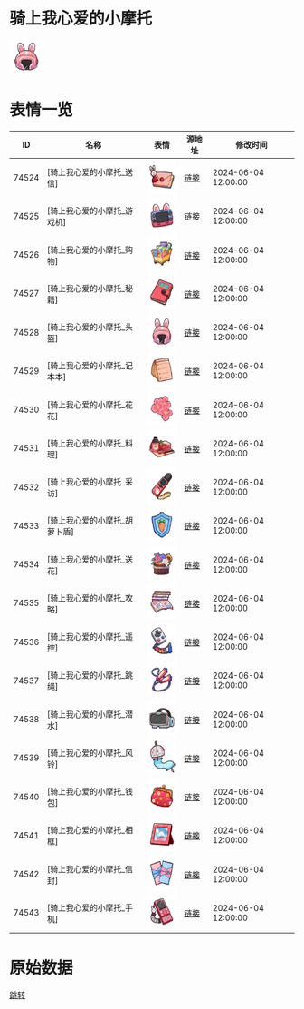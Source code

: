 # 骑上我心爱的小摩托

<img src="./cover.png" height="60" alt="cover" />

# 表情一览

|ID|名称|表情|源地址|修改时间|
|----|----|----|----|----|
|74524|[骑上我心爱的小摩托_送信]|<img src="./pic/074524_%5B骑上我心爱的小摩托_送信%5D.png" height="60" alt="送信"/>|[链接](https://i0.hdslb.com/bfs/garb/8a4e148b15468b4942374c5888f15fa18d7f93b5.png)|2024-06-04 12:00:00|
|74525|[骑上我心爱的小摩托_游戏机]|<img src="./pic/074525_%5B骑上我心爱的小摩托_游戏机%5D.png" height="60" alt="游戏机"/>|[链接](https://i0.hdslb.com/bfs/garb/77ae9acb7f2c097607a31589be024a5bf065c362.png)|2024-06-04 12:00:00|
|74526|[骑上我心爱的小摩托_购物]|<img src="./pic/074526_%5B骑上我心爱的小摩托_购物%5D.png" height="60" alt="购物"/>|[链接](https://i0.hdslb.com/bfs/garb/51382d98813185952802e7855372ae3f412a8892.png)|2024-06-04 12:00:00|
|74527|[骑上我心爱的小摩托_秘籍]|<img src="./pic/074527_%5B骑上我心爱的小摩托_秘籍%5D.png" height="60" alt="秘籍"/>|[链接](https://i0.hdslb.com/bfs/garb/e494d625efb26664c6008f23abf642a1baab23fc.png)|2024-06-04 12:00:00|
|74528|[骑上我心爱的小摩托_头盔]|<img src="./pic/074528_%5B骑上我心爱的小摩托_头盔%5D.png" height="60" alt="头盔"/>|[链接](https://i0.hdslb.com/bfs/garb/c657f467a6f3e3d3782de35dc5d082a4e2f90d28.png)|2024-06-04 12:00:00|
|74529|[骑上我心爱的小摩托_记本本]|<img src="./pic/074529_%5B骑上我心爱的小摩托_记本本%5D.png" height="60" alt="记本本"/>|[链接](https://i0.hdslb.com/bfs/garb/51bc3206bfb5b5e7efe8048b5d0d0709dfc671e4.png)|2024-06-04 12:00:00|
|74530|[骑上我心爱的小摩托_花花]|<img src="./pic/074530_%5B骑上我心爱的小摩托_花花%5D.png" height="60" alt="花花"/>|[链接](https://i0.hdslb.com/bfs/garb/9e6aabf6985f50231412dc0cd40a7153568ebd25.png)|2024-06-04 12:00:00|
|74531|[骑上我心爱的小摩托_料理]|<img src="./pic/074531_%5B骑上我心爱的小摩托_料理%5D.png" height="60" alt="料理"/>|[链接](https://i0.hdslb.com/bfs/garb/a67a7d813f7b31edd0cd5130508ef9ac488937c5.png)|2024-06-04 12:00:00|
|74532|[骑上我心爱的小摩托_采访]|<img src="./pic/074532_%5B骑上我心爱的小摩托_采访%5D.png" height="60" alt="采访"/>|[链接](https://i0.hdslb.com/bfs/garb/9fd8c4baa3771dfe6cd98a221d4cec984a80f6d8.png)|2024-06-04 12:00:00|
|74533|[骑上我心爱的小摩托_胡萝卜盾]|<img src="./pic/074533_%5B骑上我心爱的小摩托_胡萝卜盾%5D.png" height="60" alt="胡萝卜盾"/>|[链接](https://i0.hdslb.com/bfs/garb/99c9b16f785af516b403d65bf3f93984c9a9f731.png)|2024-06-04 12:00:00|
|74534|[骑上我心爱的小摩托_送花]|<img src="./pic/074534_%5B骑上我心爱的小摩托_送花%5D.png" height="60" alt="送花"/>|[链接](https://i0.hdslb.com/bfs/garb/5cb7bdb01136024603c48ed79514e03153a4fc14.png)|2024-06-04 12:00:00|
|74535|[骑上我心爱的小摩托_攻略]|<img src="./pic/074535_%5B骑上我心爱的小摩托_攻略%5D.png" height="60" alt="攻略"/>|[链接](https://i0.hdslb.com/bfs/garb/96c6cdf7b710b493f1d5aab7aeaabcbb5b4f2e35.png)|2024-06-04 12:00:00|
|74536|[骑上我心爱的小摩托_遥控]|<img src="./pic/074536_%5B骑上我心爱的小摩托_遥控%5D.png" height="60" alt="遥控"/>|[链接](https://i0.hdslb.com/bfs/garb/71381dc50b3b2f8a8a247c370dd24baba46a17eb.png)|2024-06-04 12:00:00|
|74537|[骑上我心爱的小摩托_跳绳]|<img src="./pic/074537_%5B骑上我心爱的小摩托_跳绳%5D.png" height="60" alt="跳绳"/>|[链接](https://i0.hdslb.com/bfs/garb/8c692ecacc9c6350c1961ccc4d086fcb9fea87a0.png)|2024-06-04 12:00:00|
|74538|[骑上我心爱的小摩托_潜水]|<img src="./pic/074538_%5B骑上我心爱的小摩托_潜水%5D.png" height="60" alt="潜水"/>|[链接](https://i0.hdslb.com/bfs/garb/58b475cb1e524408b9d1403dff1bcf231bb9d87a.png)|2024-06-04 12:00:00|
|74539|[骑上我心爱的小摩托_风铃]|<img src="./pic/074539_%5B骑上我心爱的小摩托_风铃%5D.png" height="60" alt="风铃"/>|[链接](https://i0.hdslb.com/bfs/garb/89099baee1b24590b87c6215d03402c430ec5e25.png)|2024-06-04 12:00:00|
|74540|[骑上我心爱的小摩托_钱包]|<img src="./pic/074540_%5B骑上我心爱的小摩托_钱包%5D.png" height="60" alt="钱包"/>|[链接](https://i0.hdslb.com/bfs/garb/090814b99648af60df70f63134093c132a3aec7a.png)|2024-06-04 12:00:00|
|74541|[骑上我心爱的小摩托_相框]|<img src="./pic/074541_%5B骑上我心爱的小摩托_相框%5D.png" height="60" alt="相框"/>|[链接](https://i0.hdslb.com/bfs/garb/1ea930e117dc873c9f51c0d4515fbef08eefbbd9.png)|2024-06-04 12:00:00|
|74542|[骑上我心爱的小摩托_信封]|<img src="./pic/074542_%5B骑上我心爱的小摩托_信封%5D.png" height="60" alt="信封"/>|[链接](https://i0.hdslb.com/bfs/garb/a752ecfa22b662ad16bea00207b5fda932c32b95.png)|2024-06-04 12:00:00|
|74543|[骑上我心爱的小摩托_手机]|<img src="./pic/074543_%5B骑上我心爱的小摩托_手机%5D.png" height="60" alt="手机"/>|[链接](https://i0.hdslb.com/bfs/garb/4dc131aa598cdf0a90fcf98e80067ea96af273ae.png)|2024-06-04 12:00:00|

# 原始数据

[跳转](./raw.json)

